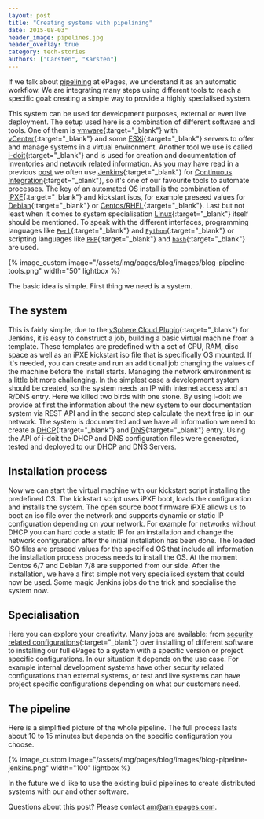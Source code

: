 ```yaml
---
layout: post
title: "Creating systems with pipelining"
date: 2015-08-03"
header_image: pipelines.jpg
header_overlay: true
category: tech-stories
authors: ["Carsten", "Karsten"]
---
```


If we talk about [pipelining](https://en.wikipedia.org/wiki/Pipeline_(software)) at ePages, we understand it as an automatic workflow.
We are integrating many steps using different tools to reach a specific goal: creating a simple way to provide a highly specialised system.

This system can be used for development purposes, external or even live deployment.
The setup used here is a combination of different software and tools.
One of them is [vmware](http://www.vmware.com/){:target="_blank"} with [vCenter](https://www.vmware.com/products/vcenter-server){:target="_blank"} and some [ESXi](https://www.vmware.com/products/vsphere/features/esxi-hypervisor){:target="_blank"} servers to offer and manage systems in a virtual environment.
Another tool we use is called [i-doit](https://www.i-doit.com/en/){:target="_blank"} and is used for creation and documentation of inventories and network related information.
As you may have read in a previous [post](/blog/tech-stories/infrastructure-as-code-automating-jenkins/) we often use [Jenkins](https://jenkins-ci.org/){:target="_blank"} for [Continuous Integration](http://www.martinfowler.com/articles/continuousIntegration.html){:target="_blank"}, so it's one of our favourite tools to automate processes.
The key of an automated OS install is the combination of [iPXE](http://ipxe.org/){:target="_blank"} and kickstart isos, for example preseed values for [Debian](https://wiki.debian.org/DebianInstaller/Preseed){:target="_blank"} or [Centos/RHEL](http://www.centos.org/docs/4/html/rhel-sag-en-4/s1-kickstart2-file.html){:target="_blank"}.
Last but not least when it comes to system specialisation [Linux](https://www.linux.com/){:target="_blank"} itself should be mentioned.
To speak with the different interfaces, programming languages like [`Perl`](https://www.perl.org/){:target="_blank"} and [`Python`](https://www.python.org/){:target="_blank"} or scripting languages like [`PHP`](https://secure.php.net/){:target="_blank"} and [`bash`](http://www.gnu.org/software/bash/){:target="_blank"} are used.

{% image_custom image="/assets/img/pages/blog/images/blog-pipeline-tools.png" width="50" lightbox %}

The basic idea is simple. First thing we need is a system.

## The system

This is fairly simple, due to the [vSphere Cloud Plugin](https://wiki.jenkins-ci.org/display/JENKINS/vSphere+Cloud+Plugin){:target="_blank"} for Jenkins, it is easy to construct a job, building a basic virtual machine from a template.
These templates are predefined with a set of CPU, RAM, disc space as well as an iPXE kickstart iso file that is specifically OS mounted.
If it's needed, you can create and run an additional job changing the values of the machine before the install starts.
Managing the network environment is a little bit more challenging.
In the simplest case a development system should be created, so the system needs an IP with internet access and an R/DNS entry.
Here we killed two birds with one stone.
By using i-doit we provide at first the information about the new system to our documentation system via REST API and in the second step calculate the next free ip in our network.
The system is documented and we have all information we need to create a [DHCP](https://en.wikipedia.org/wiki/Dynamic_Host_Configuration_Protocol){:target="_blank"} and [DNS](https://en.wikipedia.org/wiki/Domain_Name_System){:target="_blank"} entry.
Using the API of i-doit the DHCP and DNS configuration files were generated, tested and deployed to our DHCP and DNS Servers.

## Installation process

Now we can start the virtual machine with our kickstart script installing the predefined OS.
The kickstart script uses iPXE boot, loads the configuration and installs the system.
The open source boot firmware iPXE allows us to boot an iso file over the network and supports dynamic or static IP configuration depending on your network.
For example for networks without DHCP you can hard code a static IP for an installation and change the network configuration after the initial installation has been done.
The loaded ISO files are preseed values for the specified OS that include all information the installation process process needs to install the OS.
At the moment Centos 6/7 and Debian 7/8 are supported from our side.
After the installation, we have a first simple not very specialised system that could now be used.
Some magic Jenkins jobs do the trick and specialise the system now.

## Specialisation

Here you can explore your creativity.
Many jobs are available: from [security related configurations](https://www.linode.com/docs/security/securing-your-server){:target="_blank"} over installing of different software to installing our full ePages to a system with a specific version or project specific configurations.
In our situation it depends on the use case. For example internal development systems have other security related configurations than external systems, or test and live systems can have project specific configurations depending on what our customers need.

## The pipeline

Here is a simplified picture of the whole pipeline.
The full process lasts about 10 to 15 minutes but depends on the specific configuration you choose.

{% image_custom image="/assets/img/pages/blog/images/blog-pipeline-jenkins.png" width="100" lightbox %}

In the future we'd like to use the existing build pipelines to create distributed systems with our and other software.

Questions about this post?
Please contact [am@am.epages.com](mailto:am@am.epages.com).

